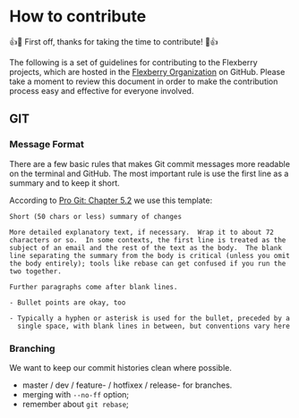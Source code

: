 # How to contribute
:+1::tada: First off, thanks for taking the time to contribute! :tada::+1:

The following is a set of guidelines for contributing to the Flexberry projects, which are hosted in the [Flexberry Organization](https://github.com/Flexberry) on GitHub. Please take a moment to review this document in order to make the contribution process easy and effective for everyone involved.

## GIT

### Message Format
There are a few basic rules that makes Git commit messages more readable on the terminal and GitHub. The most important rule is use the first line as a summary and to keep it short.

According to [Pro Git: Chapter 5.2](http://progit.org/book/ch5-2.html#Commit-Guidelines) we use this template:

    Short (50 chars or less) summary of changes

    More detailed explanatory text, if necessary.  Wrap it to about 72
    characters or so.  In some contexts, the first line is treated as the
    subject of an email and the rest of the text as the body.  The blank
    line separating the summary from the body is critical (unless you omit
    the body entirely); tools like rebase can get confused if you run the
    two together.

    Further paragraphs come after blank lines.

    - Bullet points are okay, too

    - Typically a hyphen or asterisk is used for the bullet, preceded by a
      single space, with blank lines in between, but conventions vary here

### Branching
We want to keep our commit histories clean where possible. 
- master / dev / feature-<name> / hotfixex / release-<version> for branches.
- merging with `--no-ff` option;
- remember about `git rebase`;
